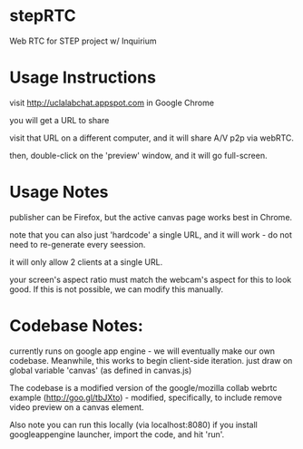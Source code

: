 stepRTC
=======

Web RTC for STEP project w/ Inquirium


Usage Instructions
==================

visit http://uclalabchat.appspot.com in Google Chrome

you will get a URL to share

visit that URL on a different computer, and it will share A/V p2p via webRTC. 

then, double-click on the 'preview' window, and it will go full-screen.


Usage Notes
===========

publisher can be Firefox, but the active canvas page works best in Chrome. 

note that you can also just 'hardcode' a single URL, and it will work - do not need to re-generate every seession.

it will only allow 2 clients at a single URL. 

your screen's aspect ratio must match the webcam's aspect for this to look good. If this is not possible, we can modify this manually. 


Codebase Notes:
===============

currently runs on google app engine - we will eventually make our own codebase. Meanwhile, this works to begin client-side iteration. just draw on global variable 'canvas' (as defined in canvas.js)

The codebase is a modified version of the google/mozilla collab webrtc example (http://goo.gl/tbJXto) - modified, specifically, to include remove video preview on a canvas element.

Also note you can run this locally (via localhost:8080) if you install googleappengine launcher, import the code, and hit 'run'.


